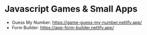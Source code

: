 # Javascript Games & Small Apps

- Guess My Number: https://game-guess-my-number.netlify.app/
- Form Builder: https://app-form-builder.netlify.app/
